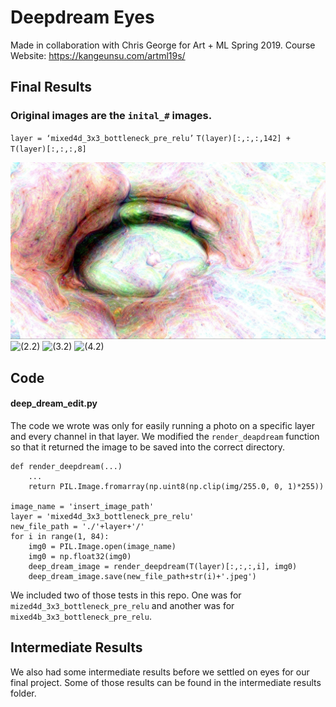 # Deepdream Eyes
Made in collaboration with Chris George for Art + ML Spring 2019.
Course Website: https://kangeunsu.com/artml19s/

## Final Results
### Original images are the `inital_#` images.
`layer = ‘mixed4d_3x3_bottleneck_pre_relu’`
`T(layer)[:,:,:,142] + T(layer)[:,:,:,8]`

![](./final_1.jpg "(1.2)")
![](./final_2.png "(2.2)")
![](./final_3.png "(3.2)")
![](./final_4.png "(4.2)")

## Code
#### deep_dream_edit.py
The code we wrote was only for easily running a photo on a specific layer and every channel in that layer. We modified the `render_deapdream` function so that it returned the image to be saved into the correct directory.
```
def render_deepdream(...)
    ...
    return PIL.Image.fromarray(np.uint8(np.clip(img/255.0, 0, 1)*255))

image_name = 'insert_image_path'
layer = 'mixed4d_3x3_bottleneck_pre_relu'
new_file_path = './'+layer+'/'
for i in range(1, 84):
    img0 = PIL.Image.open(image_name)
    img0 = np.float32(img0)
    deep_dream_image = render_deepdream(T(layer)[:,:,:,i], img0)
    deep_dream_image.save(new_file_path+str(i)+'.jpeg')
```
We included two of those tests in this repo. One was for `mized4d_3x3_bottleneck_pre_relu` and another was for `mixed4b_3x3_bottleneck_pre_relu`.

## Intermediate Results
We also had some intermediate results before we settled on eyes for our final project. Some of those results can be found in the intermediate results folder.
